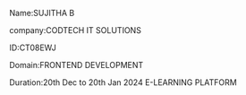 Name:SUJITHA B

company:CODTECH IT SOLUTIONS

ID:CT08EWJ

Domain:FRONTEND DEVELOPMENT

Duration:20th Dec to 20th Jan 2024
E-LEARNING PLATFORM
